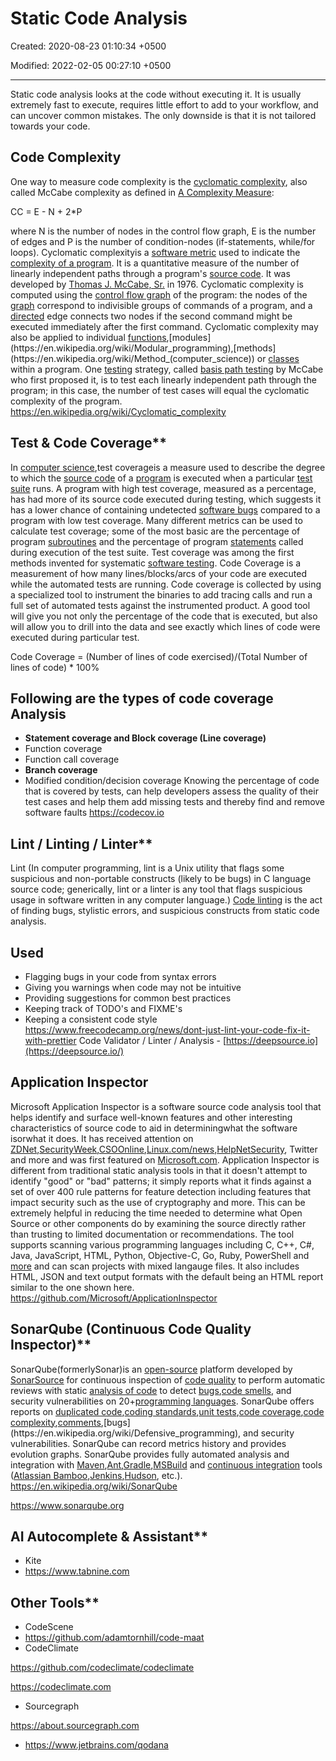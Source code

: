 # Static Code Analysis

Created: 2020-08-23 01:10:34 +0500

Modified: 2022-02-05 00:27:10 +0500

---

Static code analysis looks at the code without executing it. It is usually extremely fast to execute, requires little effort to add to your workflow, and can uncover common mistakes. The only downside is that it is not tailored towards your code.

## Code Complexity

One way to measure code complexity is the [cyclomatic complexity](https://en.wikipedia.org/wiki/Cyclomatic_complexity), also called McCabe complexity as defined in [A Complexity Measure](https://books.google.de/books?id=vtNWAAAAMAAJ&pg=PA3&redir_esc=y):

CC = E - N + 2*P

where N is the number of nodes in the control flow graph, E is the number of edges and P is the number of condition-nodes (if-statements, while/for loops).
Cyclomatic complexityis a [software metric](https://en.wikipedia.org/wiki/Software_metric) used to indicate the [complexity of a program](https://en.wikipedia.org/wiki/Programming_complexity). It is a quantitative measure of the number of linearly independent paths through a program's [source code](https://en.wikipedia.org/wiki/Source_code). It was developed by [Thomas J. McCabe, Sr.](https://en.wikipedia.org/w/index.php?title=Thomas_J._McCabe,_Sr.&action=edit&redlink=1) in 1976.
Cyclomatic complexity is computed using the [control flow graph](https://en.wikipedia.org/wiki/Control_flow_graph) of the program: the nodes of the [graph](https://en.wikipedia.org/wiki/Graph_(discrete_mathematics)) correspond to indivisible groups of commands of a program, and a [directed](https://en.wikipedia.org/wiki/Directed_graph) edge connects two nodes if the second command might be executed immediately after the first command. Cyclomatic complexity may also be applied to individual [functions](https://en.wikipedia.org/wiki/Function_(computer_science)),[modules](https://en.wikipedia.org/wiki/Modular_programming),[methods](https://en.wikipedia.org/wiki/Method_(computer_science)) or [classes](https://en.wikipedia.org/wiki/Class_(computer_science)) within a program.
One [testing](https://en.wikipedia.org/wiki/Software_testing) strategy, called [basis path testing](https://en.wikipedia.org/wiki/Basis_path_testing) by McCabe who first proposed it, is to test each linearly independent path through the program; in this case, the number of test cases will equal the cyclomatic complexity of the program.
<https://en.wikipedia.org/wiki/Cyclomatic_complexity>

## Test & Code Coverage**

In [computer science](https://en.wikipedia.org/wiki/Computer_science),test coverageis a measure used to describe the degree to which the [source code](https://en.wikipedia.org/wiki/Source_code) of a [program](https://en.wikipedia.org/wiki/Computer_program) is executed when a particular [test suite](https://en.wikipedia.org/wiki/Test_suite) runs. A program with high test coverage, measured as a percentage, has had more of its source code executed during testing, which suggests it has a lower chance of containing undetected [software bugs](https://en.wikipedia.org/wiki/Software_bug) compared to a program with low test coverage.
Many different metrics can be used to calculate test coverage; some of the most basic are the percentage of program [subroutines](https://en.wikipedia.org/wiki/Subroutine) and the percentage of program [statements](https://en.wikipedia.org/wiki/Statement_(computer_science)) called during execution of the test suite.
Test coverage was among the first methods invented for systematic [software testing](https://en.wikipedia.org/wiki/Software_testing).
Code Coverage is a measurement of how many lines/blocks/arcs of your code are executed while the automated tests are running.
Code coverage is collected by using a specialized tool to instrument the binaries to add tracing calls and run a full set of automated tests against the instrumented product. A good tool will give you not only the percentage of the code that is executed, but also will allow you to drill into the data and see exactly which lines of code were executed during particular test.

Code Coverage = (Number of lines of code exercised)/(Total Number of lines of code) * 100%

## Following are the types of code coverage Analysis

- **Statement coverage and Block coverage (Line coverage)**
- Function coverage
- Function call coverage
- **Branch coverage**
- Modified condition/decision coverage
Knowing the percentage of code that is covered by tests, can help developers assess the quality of their test cases and help them add missing tests and thereby find and remove software faults
<https://codecov.io>

## Lint / Linting / Linter**

Lint (In computer programming, lint is a Unix utility that flags some suspicious and non-portable constructs (likely to be bugs) in C language source code; generically, lint or a linter is any tool that flags suspicious usage in software written in any computer language.)
[Code linting](https://en.wikipedia.org/wiki/Lint_(software)) is the act of finding bugs, stylistic errors, and suspicious constructs from static code analysis.

## Used

- Flagging bugs in your code from syntax errors
- Giving you warnings when code may not be intuitive
- Providing suggestions for common best practices
- Keeping track of TODO's and FIXME's
- Keeping a consistent code style
<https://www.freecodecamp.org/news/dont-just-lint-your-code-fix-it-with-prettier>
Code Validator / Linter / Analysis - [https://deepsource.io](https://deepsource.io/)

## Application Inspector

Microsoft Application Inspector is a software source code analysis tool that helps identify and surface well-known features and other interesting characteristics of source code to aid in determiningwhat the software isorwhat it does. It has received attention on [ZDNet](https://www.zdnet.com/article/microsoft-application-inspector-is-now-open-source-so-use-it-to-test-code-security/),[SecurityWeek](https://www.securityweek.com/microsoft-introduces-free-source-code-analyzer),[CSOOnline](https://www.csoonline.com/article/3514732/microsoft-s-offers-application-inspector-to-probe-untrusted-open-source-code.html),[Linux.com/news](https://www.linux.com/news/microsoft-application-inspector-is-now-open-source-so-use-it-to-test-code-security/),[HelpNetSecurity](https://www.helpnetsecurity.com/2020/01/17/microsoft-application-inspector/), Twitter and more and was first featured on [Microsoft.com](https://www.microsoft.com/security/blog/2020/01/16/introducing-microsoft-application-inspector/).
Application Inspector is different from traditional static analysis tools in that it doesn't attempt to identify "good" or "bad" patterns; it simply reports what it finds against a set of over 400 rule patterns for feature detection including features that impact security such as the use of cryptography and more. This can be extremely helpful in reducing the time needed to determine what Open Source or other components do by examining the source directly rather than trusting to limited documentation or recommendations.
The tool supports scanning various programming languages including C, C++, C#, Java, JavaScript, HTML, Python, Objective-C, Go, Ruby, PowerShell and [more](https://github.com/microsoft/ApplicationInspector/wiki/2.1-Field:-applies_to-(languages-support)) and can scan projects with mixed langauge files. It also includes HTML, JSON and text output formats with the default being an HTML report similar to the one shown here.
<https://github.com/Microsoft/ApplicationInspector>

## SonarQube (Continuous Code Quality Inspector)**

SonarQube(formerlySonar)is an [open-source](https://en.wikipedia.org/wiki/Open-source_software) platform developed by [SonarSource](https://en.wikipedia.org/wiki/SonarSource) for continuous inspection of [code quality](https://en.wikipedia.org/wiki/Software_quality) to perform automatic reviews with static [analysis of code](https://en.wikipedia.org/wiki/Static_program_analysis) to detect [bugs](https://en.wikipedia.org/wiki/Software_bug),[code smells](https://en.wikipedia.org/wiki/Code_smell), and security vulnerabilities on 20+[programming languages](https://en.wikipedia.org/wiki/Programming_language). SonarQube offers reports on [duplicated code](https://en.wikipedia.org/wiki/Duplicate_code),[coding standards](https://en.wikipedia.org/wiki/Programming_style),[unit tests](https://en.wikipedia.org/wiki/Unit_testing),[code coverage](https://en.wikipedia.org/wiki/Code_coverage),[code complexity](https://en.wikipedia.org/wiki/Cyclomatic_complexity),[comments](https://en.wikipedia.org/wiki/Comment_(computer_programming)),[bugs](https://en.wikipedia.org/wiki/Defensive_programming), and security vulnerabilities.
SonarQube can record metrics history and provides evolution graphs. SonarQube provides fully automated analysis and integration with [Maven](https://en.wikipedia.org/wiki/Apache_Maven),[Ant](https://en.wikipedia.org/wiki/Apache_Ant),[Gradle](https://en.wikipedia.org/wiki/Gradle),[MSBuild](https://en.wikipedia.org/wiki/MSBuild) and [continuous integration](https://en.wikipedia.org/wiki/Continuous_integration) tools ([Atlassian Bamboo](https://en.wikipedia.org/wiki/Bamboo_(software)),[Jenkins](https://en.wikipedia.org/wiki/Jenkins_(software)),[Hudson](https://en.wikipedia.org/wiki/Hudson_(software)), etc.).
<https://en.wikipedia.org/wiki/SonarQube>

<https://www.sonarqube.org>

## AI Autocomplete & Assistant**

- Kite
- <https://www.tabnine.com>

## Other Tools**

- CodeScene
- <https://github.com/adamtornhill/code-maat>
- CodeClimate

<https://github.com/codeclimate/codeclimate>

<https://codeclimate.com>

- Sourcegraph

<https://about.sourcegraph.com>

- <https://www.jetbrains.com/qodana>

